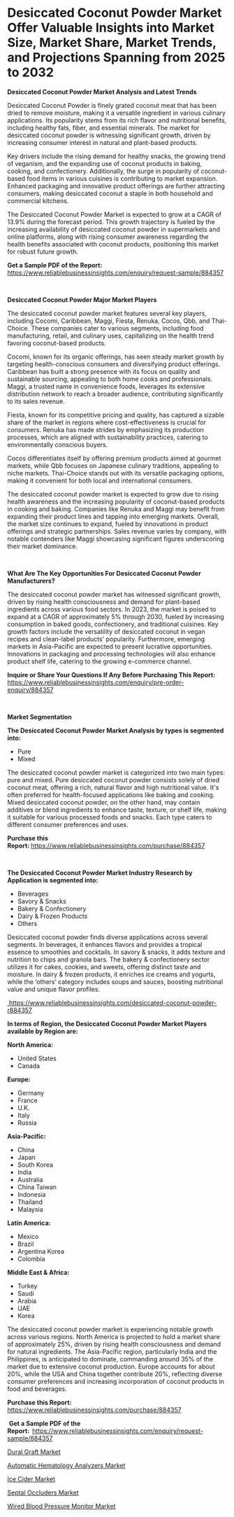 <p><h1>Desiccated Coconut Powder Market Offer Valuable Insights into Market Size, Market Share, Market Trends, and Projections Spanning from 2025 to 2032</h1></p><p><strong>Desiccated Coconut Powder Market Analysis and Latest Trends</strong></p>
<p><p>Desiccated Coconut Powder is finely grated coconut meat that has been dried to remove moisture, making it a versatile ingredient in various culinary applications. Its popularity stems from its rich flavor and nutritional benefits, including healthy fats, fiber, and essential minerals. The market for desiccated coconut powder is witnessing significant growth, driven by increasing consumer interest in natural and plant-based products. </p><p>Key drivers include the rising demand for healthy snacks, the growing trend of veganism, and the expanding use of coconut products in baking, cooking, and confectionery. Additionally, the surge in popularity of coconut-based food items in various cuisines is contributing to market expansion. Enhanced packaging and innovative product offerings are further attracting consumers, making desiccated coconut a staple in both household and commercial kitchens.</p><p>The Desiccated Coconut Powder Market is expected to grow at a CAGR of 13.9% during the forecast period. This growth trajectory is fueled by the increasing availability of desiccated coconut powder in supermarkets and online platforms, along with rising consumer awareness regarding the health benefits associated with coconut products, positioning this market for robust future growth.</p></p>
<p><strong>Get a Sample PDF of the Report:&nbsp;</strong> <a href="https://www.reliablebusinessinsights.com/enquiry/request-sample/884357?utm_campaign=3347&utm_medium=2&utm_source=Github&utm_content=ia&utm_term=07042025&utm_id=desiccated-coconut-powder">https://www.reliablebusinessinsights.com/enquiry/request-sample/884357</a></p>
<p>&nbsp;</p>
<p><strong>Desiccated Coconut Powder Major Market Players</strong></p>
<p><p>The desiccated coconut powder market features several key players, including Cocomi, Caribbean, Maggi, Fiesta, Renuka, Cocos, Qbb, and Thai-Choice. These companies cater to various segments, including food manufacturing, retail, and culinary uses, capitalizing on the health trend favoring coconut-based products.</p><p>Cocomi, known for its organic offerings, has seen steady market growth by targeting health-conscious consumers and diversifying product offerings. Caribbean has built a strong presence with its focus on quality and sustainable sourcing, appealing to both home cooks and professionals. Maggi, a trusted name in convenience foods, leverages its extensive distribution network to reach a broader audience, contributing significantly to its sales revenue.</p><p>Fiesta, known for its competitive pricing and quality, has captured a sizable share of the market in regions where cost-effectiveness is crucial for consumers. Renuka has made strides by emphasizing its production processes, which are aligned with sustainability practices, catering to environmentally conscious buyers.</p><p>Cocos differentiates itself by offering premium products aimed at gourmet markets, while Qbb focuses on Japanese culinary traditions, appealing to niche markets. Thai-Choice stands out with its versatile packaging options, making it convenient for both local and international consumers.</p><p>The desiccated coconut powder market is expected to grow due to rising health awareness and the increasing popularity of coconut-based products in cooking and baking. Companies like Renuka and Maggi may benefit from expanding their product lines and tapping into emerging markets. Overall, the market size continues to expand, fueled by innovations in product offerings and strategic partnerships. Sales revenue varies by company, with notable contenders like Maggi showcasing significant figures underscoring their market dominance.</p></p>
<p>&nbsp;</p>
<p><strong>What Are The Key Opportunities For Desiccated Coconut Powder Manufacturers?</strong></p>
<p><p>The desiccated coconut powder market has witnessed significant growth, driven by rising health consciousness and demand for plant-based ingredients across various food sectors. In 2023, the market is poised to expand at a CAGR of approximately 5% through 2030, fueled by increasing consumption in baked goods, confectionery, and traditional cuisines. Key growth factors include the versatility of desiccated coconut in vegan recipes and clean-label products' popularity. Furthermore, emerging markets in Asia-Pacific are expected to present lucrative opportunities. Innovations in packaging and processing technologies will also enhance product shelf life, catering to the growing e-commerce channel.</p></p>
<p><strong>Inquire or Share Your Questions If Any Before Purchasing This Report:</strong> <a href="https://www.reliablebusinessinsights.com/enquiry/pre-order-enquiry/884357?utm_campaign=3347&utm_medium=2&utm_source=Github&utm_content=ia&utm_term=07042025&utm_id=desiccated-coconut-powder">https://www.reliablebusinessinsights.com/enquiry/pre-order-enquiry/884357</a></p>
<p>&nbsp;</p>
<p><strong>Market Segmentation</strong></p>
<p><strong>The Desiccated Coconut Powder Market Analysis by types is segmented into:</strong></p>
<p><ul><li>Pure</li><li>Mixed</li></ul></p>
<p><p>The desiccated coconut powder market is categorized into two main types: pure and mixed. Pure desiccated coconut powder consists solely of dried coconut meat, offering a rich, natural flavor and high nutritional value. It's often preferred for health-focused applications like baking and cooking. Mixed desiccated coconut powder, on the other hand, may contain additives or blend ingredients to enhance taste, texture, or shelf life, making it suitable for various processed foods and snacks. Each type caters to different consumer preferences and uses.</p></p>
<p><strong>Purchase this Report:&nbsp;</strong><a href="https://www.reliablebusinessinsights.com/purchase/884357?utm_campaign=3347&utm_medium=2&utm_source=Github&utm_content=ia&utm_term=07042025&utm_id=desiccated-coconut-powder">https://www.reliablebusinessinsights.com/purchase/884357</a></p>
<p>&nbsp;</p>
<p><strong>The Desiccated Coconut Powder Market Industry Research by Application is segmented into:</strong></p>
<p><ul><li>Beverages</li><li>Savory & Snacks</li><li>Bakery & Confectionery</li><li>Dairy & Frozen Products</li><li>Others</li></ul></p>
<p><p>Desiccated coconut powder finds diverse applications across several segments. In beverages, it enhances flavors and provides a tropical essence to smoothies and cocktails. In savory & snacks, it adds texture and nutrition to chips and granola bars. The bakery & confectionery sector utilizes it for cakes, cookies, and sweets, offering distinct taste and moisture. In dairy & frozen products, it enriches ice creams and yogurts, while the ‘others’ category includes soups and sauces, boosting nutritional value and unique flavor profiles.</p></p>
<p><a href="https://www.reliablebusinessinsights.com/desiccated-coconut-powder-r884357?utm_campaign=3347&utm_medium=2&utm_source=Github&utm_content=ia&utm_term=07042025&utm_id=desiccated-coconut-powder">&nbsp;https://www.reliablebusinessinsights.com/desiccated-coconut-powder-r884357</a></p>
<p><strong>In terms of Region, the Desiccated Coconut Powder Market Players available by Region are:</strong></p>
<p>
    <p> <strong> North America: </strong>
        <ul>
            <li>United States</li>
            <li>Canada</li>
        </ul>
        </p> 
    <p> <strong> Europe: </strong>
        <ul>
            <li>Germany</li>
            <li>France</li>
            <li>U.K.</li>
            <li>Italy</li>
            <li>Russia</li>
        </ul>
        </p> 
    <p> <strong> Asia-Pacific: </strong>
        <ul>
            <li>China</li>
            <li>Japan</li>
            <li>South Korea</li>
            <li>India</li>
            <li>Australia</li>
            <li>China Taiwan</li>
            <li>Indonesia</li>
            <li>Thailand</li>
            <li>Malaysia</li>
        </ul>
        </p> 
    <p> <strong> Latin America: </strong>
        <ul>
            <li>Mexico</li>
            <li>Brazil</li>
            <li>Argentina Korea</li>
            <li>Colombia</li>
        </ul>
        </p> 
    <p> <strong> Middle East & Africa: </strong>
        <ul>
            <li>Turkey</li>
            <li>Saudi</li>
            <li>Arabia</li>
            <li>UAE</li>
            <li>Korea</li>
        </ul>
    </p>
    </p>
<p><p>The desiccated coconut powder market is experiencing notable growth across various regions. North America is projected to hold a market share of approximately 25%, driven by rising health consciousness and demand for natural ingredients. The Asia-Pacific region, particularly India and the Philippines, is anticipated to dominate, commanding around 35% of the market due to extensive coconut production. Europe accounts for about 20%, while the USA and China together contribute 20%, reflecting diverse consumer preferences and increasing incorporation of coconut products in food and beverages.</p></p>
<p><strong>Purchase this Report: </strong><a href="https://www.reliablebusinessinsights.com/purchase/884357?utm_campaign=3347&utm_medium=2&utm_source=Github&utm_content=ia&utm_term=07042025&utm_id=desiccated-coconut-powder">https://www.reliablebusinessinsights.com/purchase/884357</a></p>
<p>&nbsp;<strong>Get a Sample PDF of the Report:&nbsp;&nbsp;</strong><a href="https://www.reliablebusinessinsights.com/enquiry/request-sample/884357?utm_campaign=3347&utm_medium=2&utm_source=Github&utm_content=ia&utm_term=07042025&utm_id=desiccated-coconut-powder">https://www.reliablebusinessinsights.com/enquiry/request-sample/884357</a></p>
<p><strong></strong></p>
<p><p><a href="https://www.linkedin.com/pulse/comprehensive-dural-graft-market-study-projected-growth-asp-rphdc?utm_campaign=3347&utm_medium=2&utm_source=Github&utm_content=ia&utm_term=07042025&utm_id=desiccated-coconut-powder">Dural Graft Market</a></p><p><a href="https://www.linkedin.com/pulse/future-innovation-global-automatic-hematology-analyzers-0ixcc?utm_campaign=3347&utm_medium=2&utm_source=Github&utm_content=ia&utm_term=07042025&utm_id=desiccated-coconut-powder">Automatic Hematology Analyzers Market</a></p><p><a href="https://github.com/zoccohaniech/Market-Research-Report-List-1/blob/main/ice-cider-market.md?utm_campaign=3347&utm_medium=2&utm_source=Github&utm_content=ia&utm_term=07042025&utm_id=desiccated-coconut-powder">Ice Cider Market</a></p><p><a href="https://www.linkedin.com/pulse/stakeholders-can-gain-insights-septal-occluders-market-growth-trajectory-slb9c?utm_campaign=3347&utm_medium=2&utm_source=Github&utm_content=ia&utm_term=07042025&utm_id=desiccated-coconut-powder">Septal Occluders Market</a></p><p><a href="https://www.linkedin.com/pulse/wired-blood-pressure-monitor-market-trends-share-analysis-i4vxc?utm_campaign=3347&utm_medium=2&utm_source=Github&utm_content=ia&utm_term=07042025&utm_id=desiccated-coconut-powder">Wired Blood Pressure Monitor Market</a></p></p>